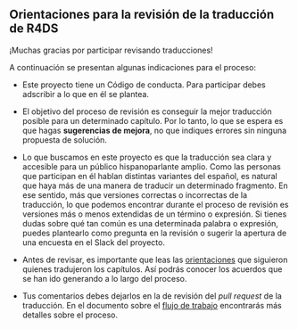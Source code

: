 ## Orientaciones para la revisión de la traducción de R4DS

¡Muchas gracias por participar revisando traducciones!

A continuación se presentan algunas indicaciones para el proceso:

* Este proyecto tiene un Código de conducta. Para participar debes adscribir a lo que en él se plantea. 

* El objetivo del proceso de revisión es conseguir la mejor traducción posible para un determinado capítulo. Por lo tanto, lo que se espera es que hagas __sugerencias de mejora__, no que indiques errores sin ninguna propuesta de solución. 

* Lo que buscamos en este proyecto es que la traducción sea clara y accesible para un público hispanoparlante amplio. Como las personas que participan en él hablan distintas variantes del español, es natural que haya más de una manera de traducir un determinado fragmento. En ese sentido, más que versiones correctas o incorrectas de la traducción, lo que podemos encontrar durante el proceso de revisión es versiones más o menos extendidas de un término o expresión. Si tienes dudas sobre qué tan común es una determinada palabra o expresión, puedes plantearlo como pregunta en la revisión o sugerir la apertura de una encuesta en el Slack del proyecto.

* Antes de revisar, es importante que leas las [orientaciones](https://github.com/cienciadedatos/descripcion-y-orientaciones/blob/master/orientaciones-traduccion.md) que siguieron quienes tradujeron los capítulos. Así podrás conocer los acuerdos que se han ido generando a lo largo del proceso.

* Tus comentarios debes dejarlos en la de revisión del _pull request_ de la traducción. En el documento sobre el [flujo de trabajo](https://github.com/cienciadedatos/descripcion-y-orientaciones/blob/master/flujo-trabajo.md) encontrarás más detalles sobre el proceso.

